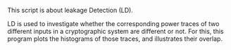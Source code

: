 This script is about leakage Detection (LD). 

LD is used to investigate whether the corresponding
power traces of two different inputs in a 
cryptographic system are different or not.
For this, this program plots the histograms of
those traces, and illustrates their overlap.  
